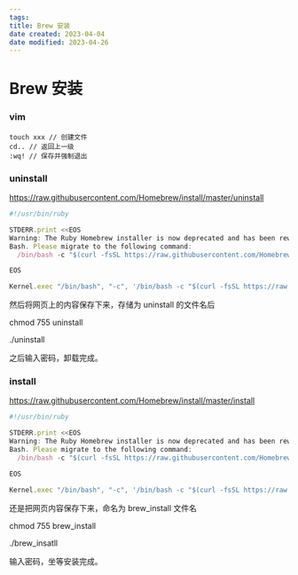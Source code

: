 ```yaml
---
tags:
title: Brew 安装
date created: 2023-04-04
date modified: 2023-04-26
---
```


# Brew 安装

### vim

```vim
touch xxx // 创建文件
cd.. // 返回上一级
:wq! // 保存并强制退出

```

### uninstall

https://raw.githubusercontent.com/Homebrew/install/master/uninstall

```JavaScript
#!/usr/bin/ruby

STDERR.print <<EOS
Warning: The Ruby Homebrew installer is now deprecated and has been rewritten in
Bash. Please migrate to the following command:
  /bin/bash -c "$(curl -fsSL https://raw.githubusercontent.com/Homebrew/install/master/install.sh)"

EOS

Kernel.exec "/bin/bash", "-c", '/bin/bash -c "$(curl -fsSL https://raw.githubusercontent.com/Homebrew/install/master/install.sh)"'
```

然后将网页上的内容保存下来，存储为 uninstall 的文件名后

chmod 755 uninstall

./uninstall

之后输入密码，卸载完成。

### install

https://raw.githubusercontent.com/Homebrew/install/master/install

```JavaScript
#!/usr/bin/ruby

STDERR.print <<EOS
Warning: The Ruby Homebrew installer is now deprecated and has been rewritten in
Bash. Please migrate to the following command:
  /bin/bash -c "$(curl -fsSL https://raw.githubusercontent.com/Homebrew/install/master/install.sh)"

EOS

Kernel.exec "/bin/bash", "-c", '/bin/bash -c "$(curl -fsSL https://raw.githubusercontent.com/Homebrew/install/master/install.sh)"'
```

还是把网页内容保存下来，命名为 brew_install 文件名

chmod 755 brew_install

./brew_insatll

输入密码，坐等安装完成。
